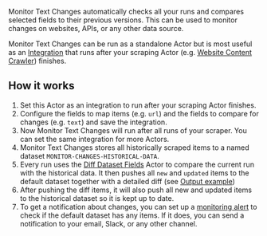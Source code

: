 Monitor Text Changes automatically checks all your runs and compares selected fields to their previous versions. This can be used to monitor changes on websites, APIs, or any other data source. 
 
Monitor Text Changes can be run as a standalone Actor but is most useful as an [Integration](https://docs.apify.com/platform/integrations) that runs after your scraping Actor (e.g. [Website Content Crawler](https://apify.com/apify/website-content-crawler)) finishes. 

## How it works
1. Set this Actor as an integration to run after your scraping Actor finishes.
2. Configure the fields to map items (e.g. `url`) and the fields to compare for changes (e.g. `text`) and save the integration.
3. Now Monitor Text Changes will run after all runs of your scraper. You can set the same integration for more Actors.
4. Monitor Text Changes stores all historically scraped items to a named dataset `MONITOR-CHANGES-HISTORICAL-DATA`.
5. Every run uses the [Diff Dataset Fields](https://apify.com/lukaskrivka/diff-dataset-fields) Actor to compare the current run with the historical data. It then pushes all `new` and `updated` items to the default dataset together with a detailed diff (see [Output example](https://apify.com/lukaskrivka/diff-dataset-fields#example-output))
6. After pushing the diff items, it will also push all new and updated items to the historical dataset so it is kept up to date.
7. To get a notification about changes, you can set up a [monitoring alert](https://docs.apify.com/platform/monitoring#alert-configuration) to check if the default dataset has any items. If it does, you can send a notification to your email, Slack, or any other channel.